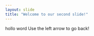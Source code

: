 ```yaml
---
layout: slide
title: "Welcome to our second slide!"
---
```

hollo word
Use the left arrow to go back!
